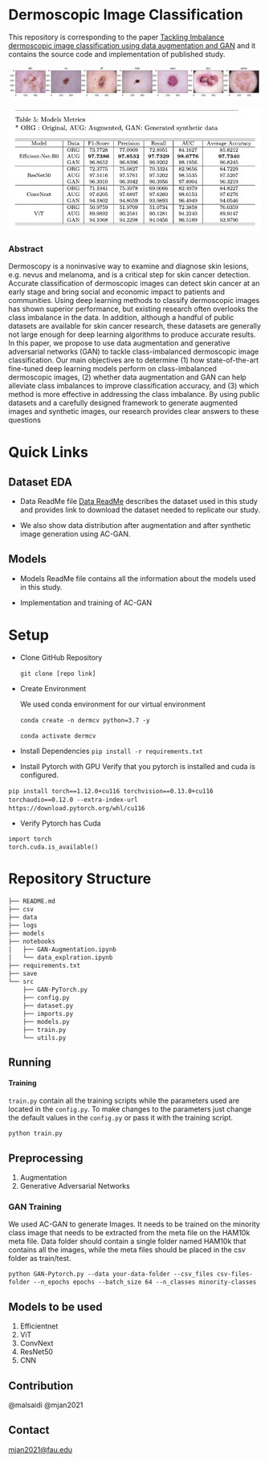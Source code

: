 # Dermoscopic Image Classification

This repository is corresponding to the paper [Tackling Imbalance dermoscopic image classification using data augmentation and GAN](https://doi.org/10.1007/s11042-023-17067-1) and it contains the source code and implementation of published study. 
    
![Dataset Sample](images/Sample.png "Dataset Sample")

![Results](images/Results.png "Original Data Distribution")

### Abstract

Dermoscopy is a noninvasive way to examine and diagnose skin lesions, e.g. nevus and melanoma, and is a critical step for skin cancer detection. Accurate classification of dermoscopic images can detect skin cancer at an early stage and bring social and economic impact to patients and communities. Using deep learning methods to classify dermoscopic images has shown superior performance, but existing research often overlooks the class imbalance in the data. In addition, although a handful of public datasets are available for skin cancer research, these datasets are generally not large enough for deep learning algorithms to produce accurate results. In this paper, we propose to use data augmentation and generative adversarial networks (GAN) to tackle class-imbalanced dermoscopic image classification. Our main objectives are to determine (1) how state-of-the-art fine-tuned deep learning models perform on class-imbalanced dermoscopic images, (2) whether data augmentation and GAN can help alleviate class imbalances to improve classification accuracy, and (3) which method is more effective in addressing the class imbalance. By using public datasets and a carefully designed framework to generate augmented images and synthetic images, our research provides clear answers to these questions


# Quick Links

## Dataset EDA 

- Data ReadMe file [Data ReadMe](docs/data.md) describes the dataset used in this study and provides link to download the dataset needed to replicate our study. 

- We also show data distribution after augmentation and after synthetic image generation using AC-GAN.


## Models

- Models ReadMe file contains all the information about the models used in this study.

- Implementation and training of AC-GAN

# Setup

- Clone GitHub Repository 

    `git clone [repo link]`

- Create Environment 

    We used conda environment for our virtual environment 

    `conda create -n dermcv python=3.7 -y`
    
    `conda activate dermcv`
    
- Install Dependencies 
    `pip install -r requirements.txt`

- Install Pytorch with GPU
Verify that you pytorch is installed and cuda is configured.

`pip install torch==1.12.0+cu116 torchvision==0.13.0+cu116 torchaudio==0.12.0 --extra-index-url https://download.pytorch.org/whl/cu116
`

- Verify Pytorch has Cuda
```
import torch
torch.cuda.is_available()

```
# Repository Structure

    ├── README.md
    ├── csv
    ├── data
    ├── logs
    ├── models
    ├── notebooks
    │   ├── GAN-Augmentation.ipynb
    │   └── data_explration.ipynb
    ├── requirements.txt
    ├── save
    └── src
        ├── GAN-PyTorch.py
        ├── config.py
        ├── dataset.py
        ├── imports.py
        ├── models.py
        ├── train.py
        └── utils.py


    
## Running

#### Training
`train.py` contain all the training scripts while the parameters used are located in the `config.py`. To make changes to the parameters just change the default values in the `config.py` or pass it with the training script. 
```
python train.py 
```



## Preprocessing
1. Augmentation
2. Generative Adversarial Networks


### GAN Training
We used AC-GAN to generate Images. It needs to be trained on the minority class image that needs to be extracted from the meta file on the HAM10k meta file. Data folder should contain a single folder  named HAM10k that contains all the images, while the meta files should be placed in the csv folder as train/test.

```
python GAN-Pytorch.py --data your-data-folder --csv_files csv-files-folder --n_epochs epochs --batch_size 64 --n_classes minority-classes 
```

## Models to be used

1. Efficientnet
2. ViT
3. ConvNext
4. ResNet50
5. CNN

## Contribution
@malsaidi @mjan2021

## Contact
mjan2021@fau.edu

